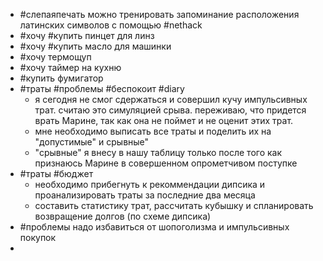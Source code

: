 - #слепаяпечать можно тренировать запоминание расположения латинских символов с помощью #nethack
- #хочу #купить пинцет для линз
- #хочу #купить масло для машинки
- #хочу термощуп
- #хочу таймер на кухню
- #купить фумигатор
- #траты #проблемы #беспокоит #diary
	- я сегодня не смог сдержаться и совершил кучу импульсивных трат. считаю это симуляцией срыва. переживаю, что придется врать Марине, так как она не поймет и не оценит этих трат.
	- мне необходимо выписать все траты и поделить их на "допустимые" и срывные"
	- "срывные" я внесу в нашу таблицу только после того как признаюсь Марине в совершенном опрометчивом поступке
- #траты #бюджет
	- необходимо прибегнуть к рекоммендации дипсика и проанализировать траты за последние два месяца
	- составить статистику трат, рассчитать кубышку и спланировать возвращение долгов (по схеме дипсика)
- #проблемы надо избавиться от шопоголизма и импульсивных покупок
-